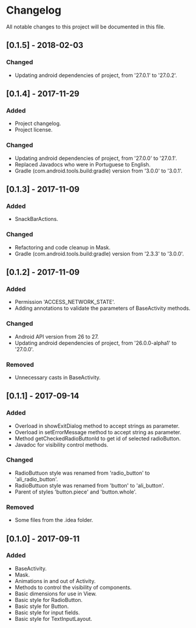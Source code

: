 # Changelog
All notable changes to this project will be documented in this file.

## [0.1.5] - 2018-02-03

### Changed
- Updating android dependencies of project, from '27.0.1' to '27.0.2'.

## [0.1.4] - 2017-11-29

### Added
- Project changelog.
- Project license.
### Changed
- Updating android dependencies of project, from '27.0.0' to '27.0.1'.
- Replaced Javadocs who were in Portuguese to English.
- Gradle (com.android.tools.build:gradle) version from '3.0.0' to '3.0.1'.

## [0.1.3] - 2017-11-09

### Added
- SnackBarActions.
### Changed
- Refactoring and code cleanup in Mask.
- Gradle (com.android.tools.build:gradle) version from '2.3.3' to '3.0.0'.

## [0.1.2] - 2017-11-09

### Added
- Permission 'ACCESS_NETWORK_STATE'.
- Adding annotations to validate the parameters of BaseActivity methods.
### Changed
- Android API version from 26 to 27.
- Updating android dependencies of project, from '26.0.0-alpha1' to '27.0.0'.
### Removed
- Unnecessary casts in BaseActivity.

## [0.1.1] - 2017-09-14

### Added
- Overload in showExitDialog method to accept strings as parameter.
- Overload in setErrorMessage method to accept string as parameter.
- Method getCheckedRadioButtonId to get id of selected radioButton.
- Javadoc for visibility control methods.
### Changed
- RadioButtuon style was renamed from 'radio_button' to 'ali_radio_button'.
- RadioButtuon style was renamed from 'button' to 'ali_button'.
- Parent of styles 'button.piece' and 'button.whole'.
### Removed
- Some files from the .idea folder.

## [0.1.0] - 2017-09-11

### Added
- BaseActivity.
- Mask.
- Animations in and out of Activity.
- Methods to control the visibility of components.
- Basic dimensions for use in View.
- Basic style for RadioButton.
- Basic style for Button.
- Basic style for input fields.
- Basic style for TextInputLayout.

